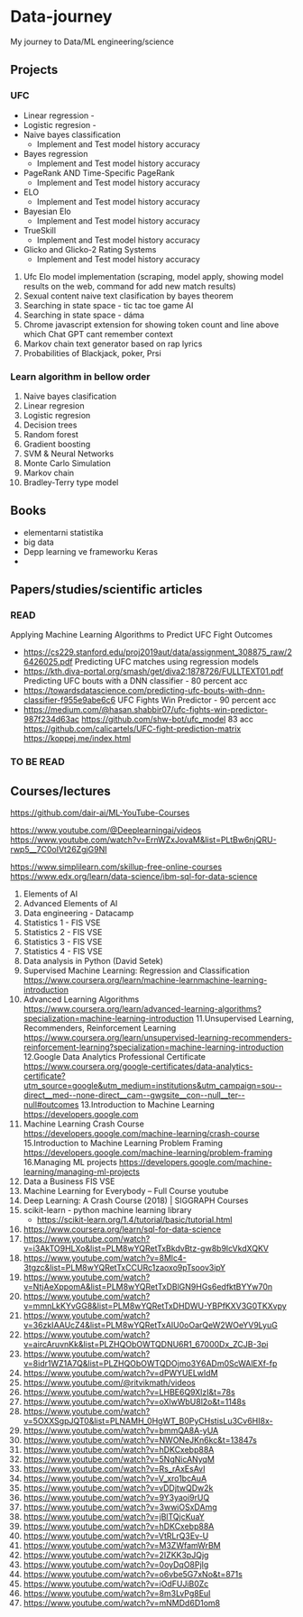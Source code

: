 # Data-journey
My journey to Data/ML engineering/science

## Projects

### UFC

- Linear regression
      -
- Logistic regresion
      -
- Naive bayes classification
    -  Implement and Test model history accuracy
- Bayes regression
    -  Implement and Test model history accuracy
- PageRank AND Time-Specific PageRank
    -  Implement and Test model history accuracy
- ELO
    -  Implement and Test model history accuracy
- Bayesian Elo
    -  Implement and Test model history accuracy
- TrueSkill
    -  Implement and Test model history accuracy
- Glicko and Glicko-2 Rating Systems
    -  Implement and Test model history accuracy


1. Ufc Elo model implementation (scraping, model apply, showing model results on the web, command for add new match results)
2. Sexual content naive text clasification by bayes theorem
3. Searching in state space - tic tac toe game AI
4. Searching in state space - dáma
5. Chrome javascript extension for showing token count and line above which Chat GPT cant remember context
6. Markov chain text generator based on rap lyrics
7. Probabilities of Blackjack, poker, Prsi

### Learn algorithm in bellow order

1. Naive bayes clasification
2. Linear regresion
3. Logistic regresion
4. Decision trees
5. Random forest
6. Gradient boosting
7. SVM & Neural Networks
8. Monte Carlo Simulation
9. Markov chain
10. Bradley-Terry type model

## Books
- elementarni statistika
- big data
- Depp learning ve frameworku Keras
- 

## Papers/studies/scientific articles 
### READ
Applying Machine Learning Algorithms to Predict UFC Fight Outcomes
- https://cs229.stanford.edu/proj2019aut/data/assignment_308875_raw/26426025.pdf
Predicting UFC matches using regression models
- https://kth.diva-portal.org/smash/get/diva2:1878726/FULLTEXT01.pdf
Predicting UFC bouts with a DNN classifier - 80 percent acc
- https://towardsdatascience.com/predicting-ufc-bouts-with-dnn-classifier-f955e9abe6c6
UFC Fights Win Predictor - 90 percent acc
- https://medium.com/@hasan.shabbir07/ufc-fights-win-predictor-987f234d63ac
https://github.com/shw-bot/ufc_model 83 acc
https://github.com/calicartels/UFC-fight-prediction-matrix
https://koppej.me/index.html

### TO BE READ


## Courses/lectures
https://github.com/dair-ai/ML-YouTube-Courses

https://www.youtube.com/@Deeplearningai/videos
https://www.youtube.com/watch?v=ErnWZxJovaM&list=PLtBw6njQRU-rwp5__7C0oIVt26ZgjG9NI

https://www.simplilearn.com/skillup-free-online-courses
https://www.edx.org/learn/data-science/ibm-sql-for-data-science

1. Elements of AI
2. Advanced Elements of AI
3. Data engineering - Datacamp
4. Statistics 1 - FIS VSE
5. Statistics 2 - FIS VSE
6. Statistics 3 - FIS VSE
7. Statistics 4 - FIS VSE
8. Data analysis in Python (David Setek)
9. Supervised Machine Learning: Regression and Classification
https://www.coursera.org/learn/machine-learnmachine-learning-introduction
10. Advanced Learning Algorithms
https://www.coursera.org/learn/advanced-learning-algorithms?specialization=machine-learning-introduction
11.Unsupervised Learning, Recommenders, Reinforcement Learning
https://www.coursera.org/learn/unsupervised-learning-recommenders-reinforcement-learning?specialization=machine-learning-introduction
12.Google Data Analytics Professional Certificate
https://www.coursera.org/google-certificates/data-analytics-certificate?utm_source=google&utm_medium=institutions&utm_campaign=sou--direct__med--none-direct__cam--gwgsite__con--null__ter--null#outcomes
13.Introduction to Machine Learning 
https://developers.google.com
14. Machine Learning Crash Course
https://developers.google.com/machine-learning/crash-course
15.Introduction to Machine Learning Problem Framing 
https://developers.google.com/machine-learning/problem-framing
16.Managing ML projects 
https://developers.google.com/machine-learning/managing-ml-projects
17. Data a Business FIS VSE
18. Machine Learning for Everybody – Full Course youtube
19. Deep Learning: A Crash Course (2018) | SIGGRAPH Courses
20. scikit-learn - python machine learning library
    - https://scikit-learn.org/1.4/tutorial/basic/tutorial.html
22. https://www.coursera.org/learn/sql-for-data-science
23. https://www.youtube.com/watch?v=i3AkTO9HLXo&list=PLM8wYQRetTxBkdvBtz-gw8b9lcVkdXQKV
24. https://www.youtube.com/watch?v=8Mlc4-3tgzc&list=PLM8wYQRetTxCCURc1zaoxo9pTsoov3ipY
25. https://www.youtube.com/watch?v=NtjAeXppomA&list=PLM8wYQRetTxDBlGN9HGs6edfktBYYw70n
26. https://www.youtube.com/watch?v=mmnLkKYvGG8&list=PLM8wYQRetTxDHDWU-YBPfKXV3G0TKXvpy
27. https://www.youtube.com/watch?v=36zkIAAUcZ4&list=PLM8wYQRetTxAIU0oOarQeW2WOeYV9LyuG
28. https://www.youtube.com/watch?v=aircAruvnKk&list=PLZHQObOWTQDNU6R1_67000Dx_ZCJB-3pi
29. https://www.youtube.com/watch?v=8idr1WZ1A7Q&list=PLZHQObOWTQDOjmo3Y6ADm0ScWAlEXf-fp
30. https://www.youtube.com/watch?v=dPWYUELwIdM
31. https://www.youtube.com/@ritvikmath/videos
32. https://www.youtube.com/watch?v=LHBE6Q9XlzI&t=78s
34. https://www.youtube.com/watch?v=oXlwWbU8l2o&t=1148s
35. https://www.youtube.com/watch?v=5OXXSgpJQT0&list=PLNAMH_0HgWT_B0PyCHstisLu3Cv6HI8x-
36. https://www.youtube.com/watch?v=bmmQA8A-yUA
37. https://www.youtube.com/watch?v=NWONeJKn6kc&t=13847s
38. https://www.youtube.com/watch?v=hDKCxebp88A
39. https://www.youtube.com/watch?v=5NgNicANyqM
40. https://www.youtube.com/watch?v=Rs_rAxEsAvI
41. https://www.youtube.com/watch?v=V_xro1bcAuA
42. https://www.youtube.com/watch?v=vDDjtwQDw2k
43. https://www.youtube.com/watch?v=9Y3yaoi9rUQ
44. https://www.youtube.com/watch?v=3wwiOSxDAmg
45. https://www.youtube.com/watch?v=jBlTQjcKuaY
46. https://www.youtube.com/watch?v=hDKCxebp88A
47. https://www.youtube.com/watch?v=VtRLrQ3Ev-U
48. https://www.youtube.com/watch?v=M3ZWfamWrBM
49. https://www.youtube.com/watch?v=2IZKK3pJQjg
50. https://www.youtube.com/watch?v=0oyDqO8PjIg
51. https://www.youtube.com/watch?v=o6vbe5G7xNo&t=871s
52. https://www.youtube.com/watch?v=iOdFUJiB0Zc
53. https://www.youtube.com/watch?v=8m3LvPg8EuI
54. https://www.youtube.com/watch?v=mNMDd6D1om8
